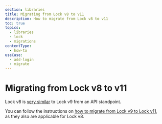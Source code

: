 ```yaml
---
section: libraries
title: Migrating from Lock v8 to v11
description: How to migrate from Lock v8 to v11
toc: true
topics:
  - libraries
  - lock
  - migrations
contentType:
  - how-to
useCase:
  - add-login
  - migrate
---
```

# Migrating from Lock v8 to v11

Lock v8 is [very similar](/libraries/lock/v9/migration-guide) to Lock v9 from an API standpoint.

You can follow the instructions on [how to migrate from Lock v9 to Lock v11](/libraries/lock/v11/migration-v9-v11), as they also are applicable for Lock v8.

